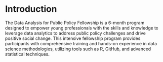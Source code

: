 
<!-- README.md is generated from README.Rmd. Please edit that file -->

# Introduction

The Data Analysis for Public Policy Fellowship is a 6-month program
designed to empower young professionals with the skills and knowledge to
leverage data analytics to address public policy challenges and drive
positive social change. This intensive fellowship program provides
participants with comprehensive training and hands-on experience in data
science methodologies, utilizing tools such as R, GitHub, and advanced
statistical techniques.
